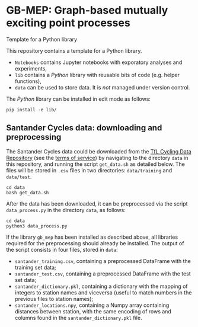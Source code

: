 # GB-MEP: Graph-based mutually exciting point processes

Template for a Python library

This repository contains a template for a Python library.

* `Notebooks` contains Jupyter notebooks with exporatory analyses and experiments,
* `lib` contains a _Python_ library with reusable bits of code (e.g. helper functions),
* `data` can be used to store data. It is *not* managed under version control. 

The _Python_ library can be installed in edit mode as follows:
```
pip install -e lib/
```
## Santander Cycles data: downloading and preprocessing
The Santander Cycles data could be downloaded from the [TfL Cycling Data Repository](https://cycling.data.tfl.gov.uk/) (see the [terms of service](https://tfl.gov.uk/corporate/terms-and-conditions/transport-data-service)) by navigating to the directory `data` in this repository, and running the script `get_data.sh` as detailed below. The files will be stored in `.csv` files in two directories: `data/training` and `data/test`. 
```
cd data
bash get_data.sh
```
After the data has been downloaded, it can be preprocessed via the script `data_process.py` in the directory `data`, as follows:
```
cd data
python3 data_process.py
```
If the library `gb_mep` has been installed as described above, all libraries required for the preprocessing should already be installed. The output of the script consists in four files, stored in `data`:
- `santander_training.csv`, containing a preprocessed DataFrame with the training set data;
- `santander_test.csv`, containing a preprocessed DataFrame with the test set data;
- `santander_dictionary.pkl`, containing a dictionary with the mapping of integers to station names and viceversa (useful to match numbers in the previous files to station names);
- `santander_locations.npy`, containing a Numpy array containing distances between station, with the same encoding of rows and columns found in the `santander_dictionary.pkl` file. 
